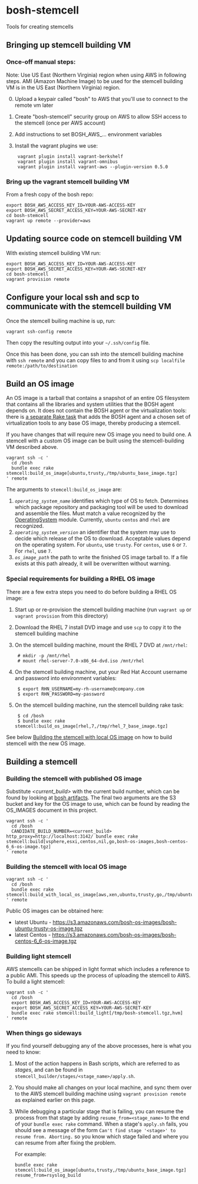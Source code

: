 # bosh-stemcell

Tools for creating stemcells

## Bringing up stemcell building VM

### Once-off manual steps:

Note: Use US East (Northern Virginia) region when using AWS in following steps. AMI (Amazon Machine Image) to be used for the stemcell building VM is in the US East (Northern Virginia) region.

0. Upload a keypair called "bosh" to AWS that you'll use to connect to the remote vm later
0. Create "bosh-stemcell" security group on AWS to allow SSH access to the stemcell (once per AWS account)
0. Add instructions to set BOSH_AWS_... environment variables
0. Install the vagrant plugins we use:

        vagrant plugin install vagrant-berkshelf
        vagrant plugin install vagrant-omnibus
        vagrant plugin install vagrant-aws --plugin-version 0.5.0

### Bring up the vagrant stemcell building VM

From a fresh copy of the bosh repo:

    export BOSH_AWS_ACCESS_KEY_ID=YOUR-AWS-ACCESS-KEY
    export BOSH_AWS_SECRET_ACCESS_KEY=YOUR-AWS-SECRET-KEY
    cd bosh-stemcell
    vagrant up remote --provider=aws

## Updating source code on stemcell building VM

With existing stemcell building VM run:

    export BOSH_AWS_ACCESS_KEY_ID=YOUR-AWS-ACCESS-KEY
    export BOSH_AWS_SECRET_ACCESS_KEY=YOUR-AWS-SECRET-KEY
    cd bosh-stemcell
    vagrant provision remote

## Configure your local ssh and scp to communicate with the stemcell building VM

Once the stemcell builing machine is up, run:

    vagrant ssh-config remote

Then copy the resulting output into your `~/.ssh/config` file.

Once this has been done, you can ssh into the stemcell building machine with `ssh remote`
and you can copy files to and from it using `scp localfile remote:/path/to/destination`

## Build an OS image

An OS image is a tarball that contains a snapshot of an entire OS filesystem that contains all the libraries and system utilities that the BOSH agent depends on. It does not contain the BOSH agent or the virtualization tools: there is [a separate Rake task](#building-the-stemcell-with-local-os-image) that adds the BOSH agent and a chosen set of virtualization tools to any base OS image, thereby producing a stemcell.

If you have changes that will require new OS image you need to build one. A stemcell with a custom OS image can be built using the stemcell-building VM described above.

    vagrant ssh -c '
      cd /bosh
      bundle exec rake stemcell:build_os_image[ubuntu,trusty,/tmp/ubuntu_base_image.tgz]
    ' remote

The arguments to `stemcell:build_os_image` are:

1. *`operating_system_name`* identifies which type of OS to fetch. Determines which package repository and packaging tool will be used to download and assemble the files. Must match a value recognized by the  [OperatingSystem](lib/bosh/stemcell/operatingsystem.rb) module. Currently, `ubuntu` `centos` and `rhel` are recognized.
2. *`operating_system_version`* an identifier that the system may use to decide which release of the OS to download. Acceptable values depend on the operating system. For `ubuntu`, use `trusty`. For `centos`, use `6` or `7`. For `rhel`, use `7`.
3. *`os_image_path`* the path to write the finished OS image tarball to. If a file exists at this path already, it will be overwritten without warning.

### Special requirements for building a RHEL OS image

There are a few extra steps you need to do before building a RHEL OS image:

1. Start up or re-provision the stemcell building machine (run `vagrant up` or `vagrant provision` from this directory)
2. Download the RHEL 7 install DVD image and use `scp` to copy it to the stemcell building machine
3. On the stemcell building machine, mount the RHEL 7 DVD at `/mnt/rhel`:

        # mkdir -p /mnt/rhel
        # mount rhel-server-7.0-x86_64-dvd.iso /mnt/rhel

4. On the stemcell building machine, put your Red Hat Account username and password into environment variables:

        $ export RHN_USERNAME=my-rh-username@company.com
        $ export RHN_PASSWORD=my-password

5. On the stemcell building machine, run the stemcell building rake task:

        $ cd /bosh
        $ bundle exec rake stemcell:build_os_image[rhel,7,/tmp/rhel_7_base_image.tgz]

See below [Building the stemcell with local OS image](#building-the-stemcell-with-local-os-image) on how to build stemcell with the new OS image.

## Building a stemcell

### Building the stemcell with published OS image

Substitute *\<current_build\>* with the current build number, which can be found by looking at [bosh artifacts](http://bosh_artifacts.cfapps.io).
The final two arguments are the S3 bucket and key for the OS image to use, which can be found by reading the OS\_IMAGES document in this project.

    vagrant ssh -c '
      cd /bosh
      CANDIDATE_BUILD_NUMBER=<current_build> http_proxy=http://localhost:3142/ bundle exec rake stemcell:build[vsphere,esxi,centos,nil,go,bosh-os-images,bosh-centos-6_6-os-image.tgz]
    ' remote


### Building the stemcell with local OS image

    vagrant ssh -c '
      cd /bosh
      bundle exec rake stemcell:build_with_local_os_image[aws,xen,ubuntu,trusty,go,/tmp/ubuntu_base_image.tgz]
    ' remote


Public OS images can be obtained here:

* latest Ubuntu - https://s3.amazonaws.com/bosh-os-images/bosh-ubuntu-trusty-os-image.tgz
* latest Centos - https://s3.amazonaws.com/bosh-os-images/bosh-centos-6_6-os-image.tgz

### Building light stemcell

AWS stemcells can be shipped in light format which includes a reference to a public AMI. This speeds up the process of uploading the stemcell to AWS. To build a light stemcell:

    vagrant ssh -c '
      cd /bosh
      export BOSH_AWS_ACCESS_KEY_ID=YOUR-AWS-ACCESS-KEY
      export BOSH_AWS_SECRET_ACCESS_KEY=YOUR-AWS-SECRET-KEY
      bundle exec rake stemcell:build_light[/tmp/bosh-stemcell.tgz,hvm]
    ' remote

### When things go sideways

If you find yourself debugging any of the above processes, here is what you need to know:

1. Most of the action happens in Bash scripts, which are referred to as _stages_, and can
   be found in `stemcell_builder/stages/<stage_name>/apply.sh`.
2. You should make all changes on your local machine, and sync them over to the AWS stemcell
   building machine using `vagrant provision remote` as explained earlier on this page.
3. While debugging a particular stage that is failing, you can resume the process from that
   stage by adding `resume_from=<stage_name>` to the end of your `bundle exec rake` command.
   When a stage's `apply.sh` fails, you should see a message of the form
   `Can't find stage '<stage>' to resume from. Aborting.` so you know which stage failed and
   where you can resume from after fixing the problem.

   For example:

   ```
   bundle exec rake stemcell:build_os_image[ubuntu,trusty,/tmp/ubuntu_base_image.tgz] resume_from=rsyslog_build
   ```
